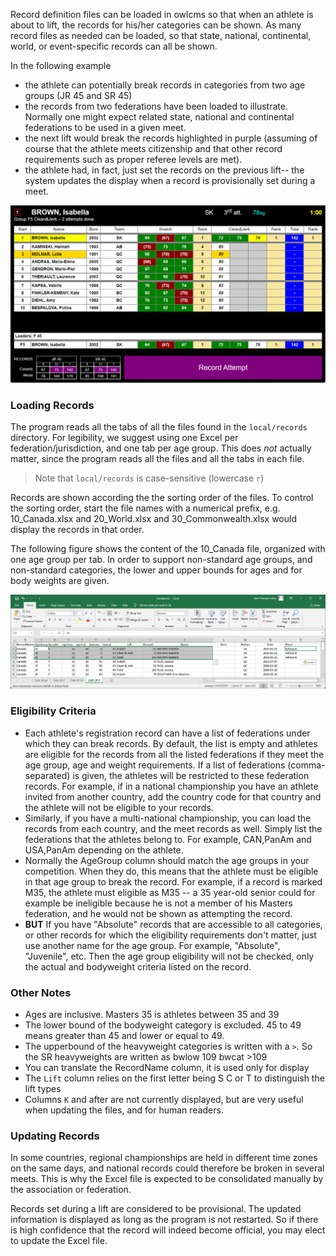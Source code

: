 Record definition files can be loaded in owlcms so that when an athlete is about to lift, the records for his/her categories can be shown.  As many record files as needed can be loaded, so that state, national, continental, world, or event-specific records can all be shown.

In the following example

- the athlete can potentially break records in categories from two age groups (JR 45 and SR 45)
- the records from two federations have been loaded to illustrate. Normally one might expect related state, national and continental federations to be used in a given meet.
- the next lift would break the records highlighted in purple (assuming of course that the athlete meets citizenship and that other record requirements such as proper referee levels are met).
- the athlete had, in fact, just set the records on the previous lift-- the system updates the display when a record is provisionally set during a meet.

![records](img/Records/records.png)

### Loading Records

The program reads all the tabs of all the files found in the `local/records` directory.  For legibility, we suggest using one Excel per federation/jurisdiction, and one tab per age group.  This does *not* actually matter, since the program reads all the files and all the tabs in each file.

> Note that `local/records` is case-sensitive (lowercase `r`)

Records are shown according the the sorting order of the files.  To control the sorting order, start the file names with a numerical prefix, e.g. 10_Canada.xlsx and 20_World.xlsx and 30_Commonwealth.xlsx would display the records in that order.

The following figure shows the content of the 10_Canada file, organized with one age group per tab.  In order to support non-standard age groups, and non-standard categories, the lower and upper bounds for ages and for body weights are given. 

![](img/Records/excel.png)



### Eligibility Criteria

- Each athlete's registration record can have a list of federations under which they can break records. By default, the list is empty and athletes are eligible for the records from all the listed federations if they meet the age group, age and weight requirements.
  If a list of federations (comma-separated) is given, the athletes will be restricted to these federation records. For example, if in a national championship you have an athlete invited from another country, add the country code for that country and the athlete will not be eligible to your records.
- Similarly, if you have a multi-national championship, you can load the records from each country, and the meet records as well.  Simply list the federations that the athletes belong to. For example, CAN,PanAm and USA,PanAm depending on the athlete.
- Normally the AgeGroup column should match the age groups in your competition.  When they do, this means that the athlete must be eligible in that age group to break the record.  For example, if a record is marked M35, the athlete must eligible as M35 -- a 35 year-old senior could for example be ineligible because he is not a member of his Masters federation, and he would not be shown as attempting the record.
- **BUT** If you have "Absolute" records that are accessible to all categories, or other records for which the eligibility requirements don't matter, just use another name for the age group.  For example, "Absolute", "Juvenile", etc.  Then the age group eligibility will not be checked, only the actual and bodyweight criteria listed on the record.

### Other Notes

- Ages are inclusive.  Masters 35 is athletes between 35 and 39
- The lower bound of the bodyweight category is excluded.  45 to 49 means greater than 45 and lower or equal to 49.
- The upperbound of the heavyweight categories is written with a `>`.  So the SR heavyweights are written as bwlow 109 bwcat >109
- You can translate the RecordName column, it is used only for display
- The `Lift` column relies on the first letter being S C or T to distinguish the lift types
- Columns `K` and after are not currently displayed, but are very useful when updating the files, and for human readers.

### Updating Records

In some countries, regional championships are held in different time zones on the same days, and national records could therefore be broken in several meets.  This is why the Excel file is expected to be consolidated manually by the association or federation.

Records set during a lift are considered to be provisional.  The updated information is displayed as long as the program is not restarted. So if there is high confidence that the record will indeed become official, you may elect to update the Excel file.







 

